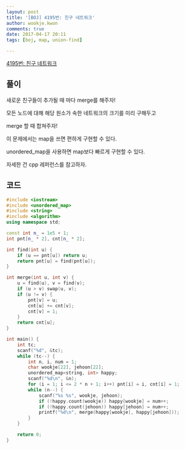 ```yaml
---
layout: post
title: '[BOJ] 4195번: 친구 네트워크'
author: wookje.kwon
comments: true
date: 2017-04-17 20:11
tags: [boj, map, union-find]

---
```


[4195번: 친구 네트워크](https://www.acmicpc.net/problem/4195)

## 풀이

새로운 친구들이 추가될 때 마다 merge를 해주자!

모든 노드에 대해 해당 원소가 속한 네트워크의 크기를 미리 구해두고

merge 할 때 합쳐주자!

이 문제에서는 map을 쓰면 편하게 구현할 수 있다.

unordered_map을 사용하면 map보다 빠르게 구현할 수 있다.

자세한 건 cpp 레퍼런스를 참고하자. 

## 코드

```cpp
#include <iostream>
#include <unordered_map>
#include <string>
#include <algorithm>
using namespace std;

const int n_ = 1e5 + 1;
int pnt[n_ * 2], cnt[n_ * 2];

int find(int u) {
	if (u == pnt[u]) return u;
	return pnt[u] = find(pnt[u]);
}

int merge(int u, int v) {
	u = find(u), v = find(v);
	if (u > v) swap(u, v);
	if (u != v) {
		pnt[v] = u;
		cnt[u] += cnt[v];
		cnt[v] = 1;
	}
	return cnt[u];
}

int main() {
	int tc;
	scanf("%d", &tc);
	while (tc--) {
		int n, i, num = 1;
		char wookje[22], jehoon[22];
		unordered_map<string, int> happy;
		scanf("%d\n", &n); 
		for (i = 1; i <= 2 * n + 1; i++) pnt[i] = i, cnt[i] = 1;
		while (n--) {
			scanf("%s %s", wookje, jehoon);
			if (!happy.count(wookje)) happy[wookje] = num++;
			if (!happy.count(jehoon)) happy[jehoon] = num++;
			printf("%d\n", merge(happy[wookje], happy[jehoon]));
		}
	}

	return 0;
}
```
